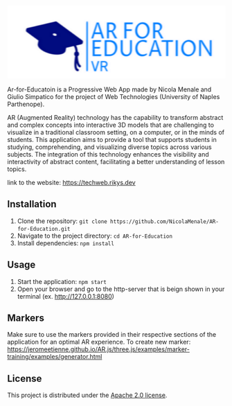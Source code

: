 ![Alt text](assets/images/logo-color-3-2.png "Logo Ar-for-Education")

Ar-for-Educatoin is a Progressive Web App made by Nicola Menale and Giulio Simpatico for the project of Web Technologies (University of Naples Parthenope).

AR (Augmented Reality) technology has the capability to transform abstract and complex concepts into interactive 3D models that are challenging to visualize in a traditional classroom setting, on a computer, or in the minds of students. This application aims to provide a tool that supports students in studying, comprehending, and visualizing diverse topics across various subjects. The integration of this technology enhances the visibility and interactivity of abstract content, facilitating a better understanding of lesson topics.

link to the website: https://techweb.rikys.dev

## Installation
1. Clone the repository: `git clone https://github.com/NicolaMenale/AR-for-Education.git`
2. Navigate to the project directory: `cd AR-for-Education`
3. Install dependencies: `npm install`

## Usage
1. Start the application: `npm start`
2. Open your browser and go to the http-server that is beign shown in your terminal (ex.   http://127.0.0.1:8080)

## Markers
Make sure to use the markers provided in their respective sections of the application for an optimal AR experience.
To create new marker: https://jeromeetienne.github.io/AR.js/three.js/examples/marker-training/examples/generator.html

## License
This project is distributed under the [Apache 2.0 license](LICENSE.md).
